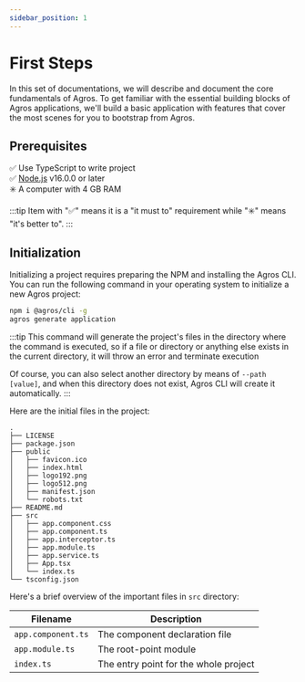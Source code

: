 ```yaml
---
sidebar_position: 1
---
```


# First Steps

In this set of documentations, we will describe and document the core fundamentals of Agros. To get familiar with the essential building blocks of Agros applications, we'll build a basic application with features that cover the most scenes for you to bootstrap from Agros.

## Prerequisites

✅ Use TypeScript to write project<br />
✅ [Node.js](https://nodejs.org) v16.0.0 or later<br />
✳️ A computer with 4 GB RAM

:::tip
Item with "✅" means it is a "it must to" requirement while "✳️" means "it's better to".
:::

## Initialization

Initializing a project requires preparing the NPM and installing the Agros CLI. You can run the following command in your operating system to initialize a new Agros project:

```bash
npm i @agros/cli -g
agros generate application
```

:::tip
This command will generate the project's files in the directory where the command is executed, so if a file or directory or anything else exists in the current directory, it will throw an error and terminate execution

Of course, you can also select another directory by means of `--path [value]`, and when this directory does not exist, Agros CLI will create it automatically.
:::

Here are the initial files in the project:

```
.
├── LICENSE
├── package.json
├── public
│   ├── favicon.ico
│   ├── index.html
│   ├── logo192.png
│   ├── logo512.png
│   ├── manifest.json
│   └── robots.txt
├── README.md
├── src
│   ├── app.component.css
│   ├── app.component.ts
│   ├── app.interceptor.ts
│   ├── app.module.ts
│   ├── app.service.ts
│   ├── App.tsx
│   └── index.ts
└── tsconfig.json
```

Here's a brief overview of the important files in `src` directory:

| Filename | Description |
| --- | --- |
| `app.component.ts` | The component declaration file |
| `app.module.ts` | The root-point module |
| `index.ts` | The entry point for the whole project |
